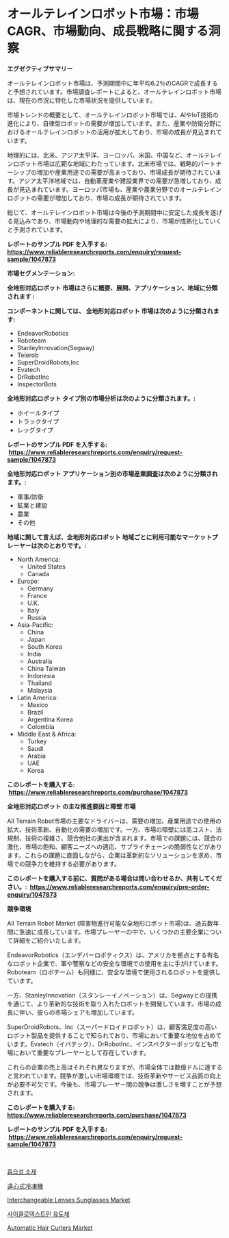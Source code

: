 <p><h1>オールテレインロボット市場：市場CAGR、市場動向、成長戦略に関する洞察</h1></p><p><strong>エグゼクティブサマリー</strong></p>
<p><p>オールテレインロボット市場は、予測期間中に年平均6.2％のCAGRで成長すると予想されています。市場調査レポートによると、オールテレインロボット市場は、現在の市況に特化した市場状況を提供しています。</p><p>市場トレンドの概要として、オールテレインロボット市場では、AIやIoT技術の進化により、自律型ロボットの需要が増加しています。また、産業や防衛分野におけるオールテレインロボットの活用が拡大しており、市場の成長が見込まれています。</p><p>地理的には、北米、アジア太平洋、ヨーロッパ、米国、中国など、オールテレインロボット市場は広範な地域にわたっています。北米市場では、戦略的パートナーシップの増加や産業用途での需要が高まっており、市場成長が期待されています。アジア太平洋地域では、自動車産業や建設業界での需要が急増しており、成長が見込まれています。ヨーロッパ市場も、産業や農業分野でのオールテレインロボットの需要が増加しており、市場の成長が期待されています。</p><p>総じて、オールテレインロボット市場は今後の予測期間中に安定した成長を遂げる見込みであり、市場動向や地理的な需要の拡大により、市場が成熟化していくと予測されています。</p></p>
<p><strong>レポートのサンプル PDF を入手する: <a href="https://www.reliableresearchreports.com/enquiry/request-sample/1047873">https://www.reliableresearchreports.com/enquiry/request-sample/1047873</a></strong></p>
<p><strong>市場セグメンテーション:</strong></p>
<p><strong> 全地形対応ロボット 市場はさらに概要、展開、アプリケーション、地域に分類されます :</strong></p>
<p><strong>コンポーネントに関しては、 全地形対応ロボット 市場は次のように分類されます: &nbsp;</strong></p>
<p><ul><li>EndeavorRobotics</li><li>Roboteam</li><li>StanleyInnovation(Segway)</li><li>Telerob</li><li>SuperDroidRobots,Inc</li><li>Evatech</li><li>DrRobotInc</li><li>InspectorBots</li></ul></p>
<p><strong> 全地形対応ロボット タイプ別の市場分析は次のように分類されます。:</strong></p>
<p><ul><li>ホイールタイプ</li><li>トラックタイプ</li><li>レッグタイプ</li></ul></p>
<p><strong>レポートのサンプル PDF を入手する: &nbsp;<a href="https://www.reliableresearchreports.com/enquiry/request-sample/1047873">https://www.reliableresearchreports.com/enquiry/request-sample/1047873</a></strong></p>
<p><strong> 全地形対応ロボット アプリケーション別の市場産業調査は次のように分類されます。:</strong></p>
<p><ul><li>軍事/防衛</li><li>鉱業と建設</li><li>農業</li><li>その他</li></ul></p>
<p><strong>地域に関して言えば、全地形対応ロボット 地域ごとに利用可能なマーケットプレーヤーは次のとおりです。:</strong></p>
<p><ul>
    <li>
        North America:
        <ul>
            <li>United States</li>
            <li>Canada</li>
        </ul>
    </li>
    <li>
        Europe:
        <ul>
            <li>Germany</li>
            <li>France</li>
            <li>U.K.</li>
            <li>Italy</li>
            <li>Russia</li>
        </ul>
    </li>
    <li>
        Asia-Pacific:
        <ul>
            <li>China</li>
            <li>Japan</li>
            <li>South Korea</li>
            <li>India</li>
            <li>Australia</li>
            <li>China Taiwan</li>
            <li>Indonesia</li>
            <li>Thailand</li>
            <li>Malaysia</li>
        </ul>
    </li>
    <li>
        Latin America:
        <ul>
            <li>Mexico</li>
            <li>Brazil</li>
            <li>Argentina Korea</li>
            <li>Colombia</li>
        </ul>
    </li>
    <li>
        Middle East & Africa:
        <ul>
            <li>Turkey</li>
            <li>Saudi</li>
            <li>Arabia</li>
            <li>UAE</li>
            <li>Korea</li>
        </ul>
    </li>
    </ul></p>
<p><strong>このレポートを購入する: &nbsp;<a href="https://www.reliableresearchreports.com/purchase/1047873">https://www.reliableresearchreports.com/purchase/1047873</a></strong></p>
<p><strong>全地形対応ロボット の主な推進要因と障壁 市場</strong></p>
<p><p>All Terrain Robot市場の主要なドライバーは、需要の増加、産業用途での使用の拡大、技術革新、自動化の需要の増加です。一方、市場の障壁には高コスト、法規制、技術の複雑さ、競合他社の進出が含まれます。市場での課題には、競合の激化、市場の飽和、顧客ニーズへの適応、サプライチェーンの脆弱性などがあります。これらの課題に直面しながら、企業は革新的なソリューションを求め、市場での競争力を維持する必要があります。</p></p>
<p><strong>このレポートを購入する前に、質問がある場合は問い合わせるか、共有してください。:&nbsp; <a href="https://www.reliableresearchreports.com/enquiry/pre-order-enquiry/1047873">https://www.reliableresearchreports.com/enquiry/pre-order-enquiry/1047873</a></strong></p>
<p><strong>競争環境</strong></p>
<p><p>All Terrain Robot Market (障害物進行可能な全地形ロボット市場)は、過去数年間に急速に成長しています。市場プレーヤーの中で、いくつかの主要企業について詳細をご紹介いたします。</p><p>EndeavorRobotics（エンデバーロボティクス）は、アメリカを拠点とする有名なロボット企業で、軍や警察などの安全な環境での使用を主に手がけています。Roboteam（ロボチーム）も同様に、安全な環境で使用されるロボットを提供しています。</p><p>一方、StanleyInnovation（スタンレーイノベーション）は、Segwayとの提携を通じて、より革新的な技術を取り入れたロボットを開発しています。市場の成長に伴い、彼らの市場シェアも増加しています。</p><p>SuperDroidRobots、Inc（スーパードロイドロボット）は、顧客満足度の高いロボット製品を提供することで知られており、市場において重要な地位を占めています。Evatech（イバテック）、DrRobotInc、インスペクターボッツなども市場において重要なプレーヤーとして存在しています。</p><p>これらの企業の売上高はそれぞれ異なりますが、市場全体では数億ドルに達すると言われています。競争が激しい市場環境では、技術革新やサービス品質の向上が必要不可欠です。今後も、市場プレーヤー間の競争は激しさを増すことが予想されます。</p></p>
<p><strong>このレポートを購入する: &nbsp; <a href="https://www.reliableresearchreports.com/purchase/1047873">https://www.reliableresearchreports.com/purchase/1047873</a></strong></p>
<p><strong>レポートのサンプル PDF を入手する: &nbsp;<a href="https://www.reliableresearchreports.com/enquiry/request-sample/1047873">https://www.reliableresearchreports.com/enquiry/request-sample/1047873</a></strong><strong></strong></p>
<p>&nbsp;</p>
<p><p><a href="https://github.com/vs10l4sfg5c/Market-Research-Report-List-1/blob/main/23418703590.md">흡습성 소재</a></p><p><a href="https://github.com/cnnriuez22368/Market-Research-Report-List-1/blob/main/66494444007.md">遠心式冷凍機</a></p><p><a href="https://github.com/yemakinde/Market-Research-Report-List-1/blob/main/interchangeable-lenses-sunglasses-market.md">Interchangeable Lenses Sunglasses Market</a></p><p><a href="https://github.com/crfsywufhm81415/Market-Research-Report-List-1/blob/main/13360113589.md">사이클로덱스트린 유도체</a></p><p><a href="https://github.com/Alonsoolds3wq1d81czn8rbol/Market-Research-Report-List-1/blob/main/automatic-hair-curlers-market.md">Automatic Hair Curlers Market</a></p></p>